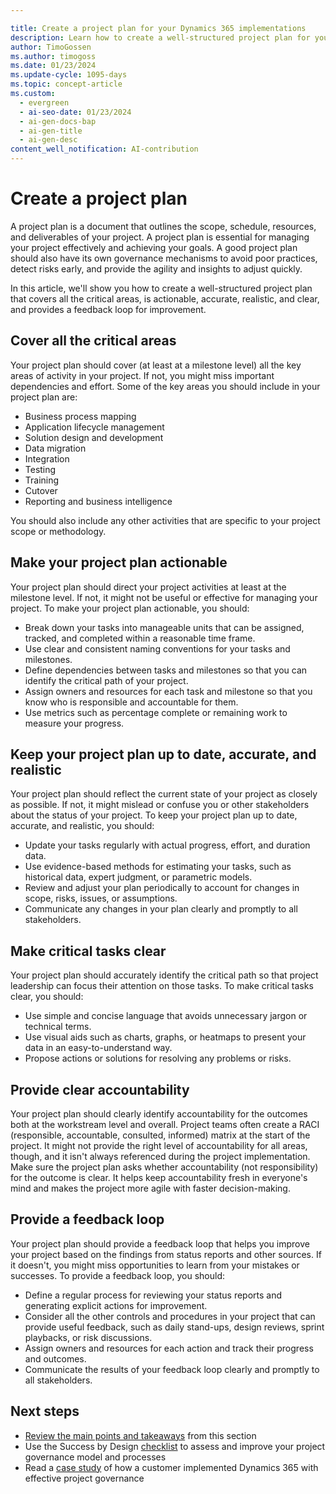 ```yaml
---

title: Create a project plan for your Dynamics 365 implementations
description: Learn how to create a well-structured project plan for your Dynamics 365 implementation that covers all the critical areas provides a feedback loop for improvement.
author: TimoGossen
ms.author: timogoss
ms.date: 01/23/2024
ms.update-cycle: 1095-days
ms.topic: concept-article
ms.custom:
  - evergreen
  - ai-seo-date: 01/23/2024
  - ai-gen-docs-bap
  - ai-gen-title
  - ai-gen-desc
content_well_notification: AI-contribution
---
```


# Create a project plan

A project plan is a document that outlines the scope, schedule, resources, and deliverables of your project. A project plan is essential for managing your project effectively and achieving your goals. A good project plan should also have its own governance mechanisms to avoid poor practices, detect risks early, and provide the agility and insights to adjust quickly.

In this article, we'll show you how to create a well-structured project plan that covers all the critical areas, is actionable, accurate, realistic, and clear, and provides a feedback loop for improvement.

## Cover all the critical areas

Your project plan should cover (at least at a milestone level) all the key areas of activity in your project. If not, you might miss important dependencies and effort. Some of the key areas you should include in your project plan are:

- Business process mapping
- Application lifecycle management
- Solution design and development
- Data migration
- Integration
- Testing
- Training
- Cutover
- Reporting and business intelligence

You should also include any other activities that are specific to your project scope or methodology.

## Make your project plan actionable

Your project plan should direct your project activities at least at the milestone level. If not, it might not be useful or effective for managing your project. To make your project plan actionable, you should:

- Break down your tasks into manageable units that can be assigned, tracked, and completed within a reasonable time frame.
- Use clear and consistent naming conventions for your tasks and milestones.
- Define dependencies between tasks and milestones so that you can identify the critical path of your project.
- Assign owners and resources for each task and milestone so that you know who is responsible and accountable for them.
- Use metrics such as percentage complete or remaining work to measure your progress.

## Keep your project plan up to date, accurate, and realistic

Your project plan should reflect the current state of your project as closely as possible. If not, it might mislead or confuse you or other stakeholders about the status of your project. To keep your project plan up to date, accurate, and realistic, you should:

- Update your tasks regularly with actual progress, effort, and duration data.
- Use evidence-based methods for estimating your tasks, such as historical data, expert judgment, or parametric models.
- Review and adjust your plan periodically to account for changes in scope, risks, issues, or assumptions.
- Communicate any changes in your plan clearly and promptly to all stakeholders.

## Make critical tasks clear

Your project plan should accurately identify the critical path so that project leadership can focus their attention on those tasks. To make critical tasks clear, you should:

- Use simple and concise language that avoids unnecessary jargon or technical terms.
- Use visual aids such as charts, graphs, or heatmaps to present your data in an easy-to-understand way.
- Propose actions or solutions for resolving any problems or risks.

## Provide clear accountability

Your project plan should clearly identify accountability for the outcomes both at the workstream level and overall. Project teams often create a RACI (responsible, accountable, consulted, informed) matrix at the start of the project. It might not provide the right level of accountability for all areas, though, and it isn't always referenced during the project implementation. Make sure the project plan asks whether accountability (not responsibility) for the outcome is clear. It helps keep accountability fresh in everyone's mind and makes the project more agile with faster decision-making.

## Provide a feedback loop

Your project plan should provide a feedback loop that helps you improve your project based on the findings from status reports and other sources. If it doesn't, you might miss opportunities to learn from your mistakes or successes. To provide a feedback loop, you should:

- Define a regular process for reviewing your status reports and generating explicit actions for improvement.
- Consider all the other controls and procedures in your project that can provide useful feedback, such as daily stand-ups, design reviews, sprint playbacks, or risk discussions.
- Assign owners and resources for each action and track their progress and outcomes.
- Communicate the results of your feedback loop clearly and promptly to all stakeholders.

## Next steps

- [Review the main points and takeaways](project-governance-conclusion.md) from this section
- Use the Success by Design [checklist](project-governance-checklist.md) to assess and improve your project governance model
and processes
- Read a [case study](project-governance-case-study.md) of how a customer implemented Dynamics 365 with effective project governance

